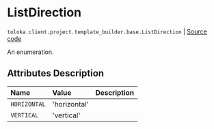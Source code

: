 # ListDirection
`toloka.client.project.template_builder.base.ListDirection` | [Source code](https://github.com/Toloka/toloka-kit/blob/v1.1.0.post1/src/client/project/template_builder/base.py#L206)

An enumeration.

## Attributes Description

| Name | Value | Description |
| :------| :-----------| :----------| 
`HORIZONTAL`|'horizontal'|
`VERTICAL`|'vertical'|
